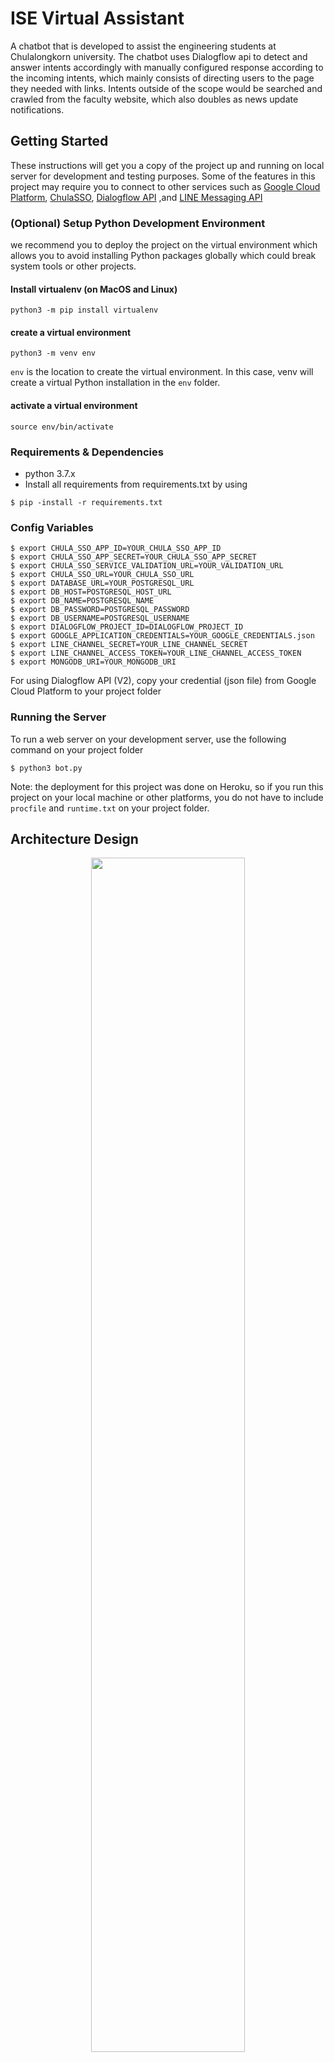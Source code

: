 # ISE Virtual Assistant
A chatbot that is developed to assist the engineering students at Chulalongkorn university. The chatbot uses Dialogflow api to detect and answer intents accordingly with manually configured response according to the incoming intents, which mainly consists of directing users to the page they needed with links. Intents outside of the scope would be searched and crawled from the faculty website, which also doubles as news update notifications.

## Getting Started

These instructions will get you a copy of the project up and running on local server for development and testing purposes.
Some of the features in this project may require you to connect to other services such as <a href="https://cloud.google.com/">Google Cloud Platform</a>, <a href="https://account.it.chula.ac.th/wiki/doku.php">ChulaSSO</a>, 
<a href="https://cloud.google.com/dialogflow-enterprise/docs/reference/rest/v2-overview">Dialogflow API</a> ,and <a href="https://developers.line.biz/en/services/messaging-api/">LINE Messaging API</a>

### (Optional) Setup Python Development Environment
we recommend you to deploy the project on the virtual environment which allows 
you to avoid installing Python packages globally which could break system tools or other projects.

#### Install virtualenv (on MacOS and Linux)
```
python3 -m pip install virtualenv
```
#### create a virtual environment
```
python3 -m venv env
```
```env``` is the location to create the virtual environment.
In this case, venv will create a virtual Python installation in the ```env``` folder.

#### activate a virtual environment
```
source env/bin/activate
```

### Requirements & Dependencies

* python 3.7.x
* Install all requirements from requirements.txt by using
```
$ pip -install -r requirements.txt
```

### Config Variables


```
$ export CHULA_SSO_APP_ID=YOUR_CHULA_SSO_APP_ID
$ export CHULA_SSO_APP_SECRET=YOUR_CHULA_SSO_APP_SECRET
$ export CHULA_SSO_SERVICE_VALIDATION_URL=YOUR_VALIDATION_URL
$ export CHULA_SSO_URL=YOUR_CHULA_SSO_URL
$ export DATABASE_URL=YOUR_POSTGRESQL_URL
$ export DB_HOST=POSTGRESQL_HOST_URL
$ export DB_NAME=POSTGRESQL_NAME
$ export DB_PASSWORD=POSTGRESQL_PASSWORD
$ export DB_USERNAME=POSTGRESQL_USERNAME
$ export DIALOGFLOW_PROJECT_ID=DIALOGFLOW_PROJECT_ID
$ export GOOGLE_APPLICATION_CREDENTIALS=YOUR_GOOGLE_CREDENTIALS.json
$ export LINE_CHANNEL_SECRET=YOUR_LINE_CHANNEL_SECRET
$ export LINE_CHANNEL_ACCESS_TOKEN=YOUR_LINE_CHANNEL_ACCESS_TOKEN
$ export MONGODB_URI=YOUR_MONGODB_URI
```
For using Dialogflow API (V2), copy your credential (json file) from Google Cloud Platform to your project folder

### Running the Server
To run a web server on your development server, use the following command on your project folder
```
$ python3 bot.py
```
Note: the deployment for this project was done on Heroku, so if you run this project on your local machine or other platforms, you
do not have to include ```procfile``` and ```runtime.txt``` on your project folder.

## Architecture Design
<div align="center"><img src="/Screenshots/ss3.png" width="70%" height="70%"></div>

## User Journey
<div align="center"><img src="/Screenshots/ss2.png" width="70%" height="70%"></div>

## Screenshots
<img src="/Screenshots/ss1.png" width="70%" height="70%"><img src="/Screenshots/ss4.png" width="40%" height="40%"><img src="/Screenshots/ss5.png" width="40%" height="40%">
